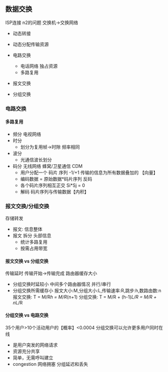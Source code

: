 ## 数据交换
ISP连接 n2的问题
交换机->交换网络
- 动态转接 
- 动态分配传输资源

- 电路交换
  - 电话网络 独占资源
  - 多路复用
- 报文交换
- 分组交换

### 电路交换
#### 多路复用
- 频分 电视网络
- 时分
  - 划分为复用帧->时隙 频率相同
- 波分
  - 光通信波长划分 
- 码分 无线网络 蜂窝/卫星通信 CDM
  - 用户分配一个 码片 序列 -1/+1 传输的信息为所有数据叠加的 【向量】
  - 编码数据 = 原始数据*码片序列 反码
  - 各个码片序列相互正交 Si*Sj = 0
  - 解码 码片序列与传输数据【内积】

### 报文交换/分组交换
存储转发
- 报文: 信息整体
- 报文 拆分 头部信息 
  - 统计多路复用 
  - 按需占用带宽

#### 报文交换 vs 分组交换
传输延时 传输开始->传输完成
路由器缓存大小
- 分组交换时延较小 中间多个路由器情况 并行/串行
- 分组交换所需缓存小
报文大小:M,分组大小:L,传输速率:R,跳步:h,数路由数:n
报文交换: T = M/R*h = M/R*(n+1)
分组交换: T = M/R + (h-1)*L/R = M/R + n*L/R

#### 分组交换 vs 电路交换
35个用户>10个活动用户的【概率】<0.0004
分组交换可以允许更多用户同时在线
- 是用户突发的网络请求
- 资源充分共享
- 简单，无需呼叫建立
- congestion 网络拥塞 分组延迟和丢失
